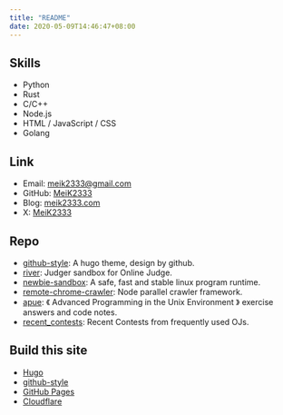 ```yaml
---
title: "README"
date: 2020-05-09T14:46:47+08:00
---
```


## Skills

- Python
- Rust
- C/C++
- Node.js
- HTML / JavaScript / CSS
- Golang

## Link

- Email: <meik2333@gmail.com>
- GitHub: [MeiK2333](https://github.com/MeiK2333)
- Blog: [meik2333.com](https://meik2333.com)
- X: [MeiK2333](https://x.com/MeiK2333)

## Repo

- [github-style](https://github.com/MeiK2333/github-style): A hugo theme, design by github.
- [river](https://github.com/MeiK2333/river): Judger sandbox for Online Judge.
- [newbie-sandbox](https://github.com/MeiK2333/newbie-sandbox): A safe, fast and stable linux program runtime.
- [remote-chrome-crawler](https://github.com/MeiK2333/remote-chrome-crawler): Node parallel crawler framework.
- [apue](https://github.com/MeiK2333/apue): 《 Advanced Programming in the Unix Environment 》 exercise answers and code notes.
- [recent_contests](https://github.com/MeiK2333/recent_contests): Recent Contests from frequently used OJs.

## Build this site

- [Hugo](https://gohugo.io/)
- [github-style](https://github.com/MeiK2333/github-style)
- [GitHub Pages](https://pages.github.com/)
- [Cloudflare](https://www.cloudflare.com/)
